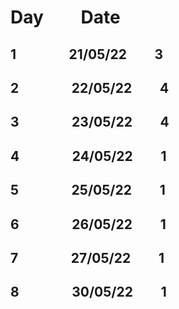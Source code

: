 # Day               &nbsp;    &nbsp; &nbsp; &nbsp; Date
   ## 1         &nbsp; &nbsp; &nbsp;            &nbsp;    &nbsp; &nbsp; &nbsp; &nbsp; 21/05/22    &nbsp; &nbsp; &nbsp;            &nbsp;    3
   ## 2         &nbsp; &nbsp; &nbsp;            &nbsp;    &nbsp; &nbsp; &nbsp; &nbsp; 22/05/22    &nbsp; &nbsp; &nbsp;            &nbsp;    4
## 3         &nbsp; &nbsp; &nbsp;            &nbsp;    &nbsp; &nbsp; &nbsp; &nbsp; 23/05/22    &nbsp; &nbsp; &nbsp;            &nbsp;    4
## 4         &nbsp; &nbsp; &nbsp;            &nbsp;    &nbsp; &nbsp; &nbsp; &nbsp; 24/05/22    &nbsp; &nbsp; &nbsp;            &nbsp;    1
## 5         &nbsp; &nbsp; &nbsp;            &nbsp;    &nbsp; &nbsp; &nbsp; &nbsp; 25/05/22    &nbsp; &nbsp; &nbsp;            &nbsp;    1
## 6         &nbsp; &nbsp; &nbsp;            &nbsp;    &nbsp; &nbsp; &nbsp; &nbsp; 26/05/22    &nbsp; &nbsp; &nbsp;            &nbsp;    1
## 7         &nbsp; &nbsp; &nbsp;            &nbsp;    &nbsp; &nbsp; &nbsp; &nbsp; 27/05/22    &nbsp; &nbsp; &nbsp;            &nbsp;    1
## 8         &nbsp; &nbsp; &nbsp;            &nbsp;    &nbsp; &nbsp; &nbsp; &nbsp; 30/05/22    &nbsp; &nbsp; &nbsp;            &nbsp;    1
